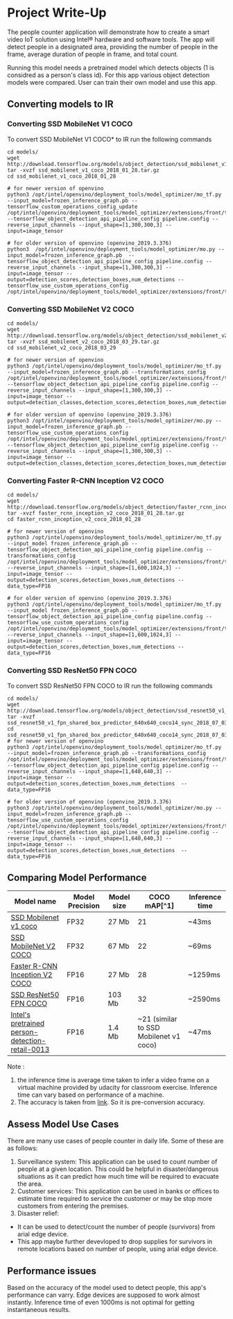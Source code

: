 # Project Write-Up

The people counter application will demonstrate how to create a smart video IoT solution using Intel® hardware and software tools. The app will detect people in a designated area, providing the number of people in the frame, average duration of people in frame, and total count.


Running this model needs a pretrained model which detects objects (1 is considred as a person's class id). For this app various object detection models were compared. User can train their own model and use this app.


## Converting models to IR

### Converting SSD MobileNet V1 COCO

To convert SSD MobileNet V1 COCO* to IR run the following commands

```
cd models/
wget http://download.tensorflow.org/models/object_detection/ssd_mobilenet_v1_coco_2018_01_28.tar.gz
tar -xvzf ssd_mobilenet_v1_coco_2018_01_28.tar.gz
cd ssd_mobilenet_v1_coco_2018_01_28

# for newer version of openvino
python3 /opt/intel/openvino/deployment_tools/model_optimizer/mo_tf.py --input_model=frozen_inference_graph.pb --tensorflow_custom_operations_config_update /opt/intel/openvino/deployment_tools/model_optimizer/extensions/front/tf/ssd_v2_support.json --tensorflow_object_detection_api_pipeline_config pipeline.config --reverse_input_channels --input_shape=[1,300,300,3] --input=image_tensor

# for older version of openvino (openvino_2019.3.376)
python3  /opt/intel/openvino/deployment_tools/model_optimizer/mo.py --input_model=frozen_inference_graph.pb  --tensorflow_object_detection_api_pipeline_config pipeline.config --reverse_input_channels --input_shape=[1,300,300,3] --input=image_tensor --output=detection_scores,detection_boxes,num_detections --tensorflow_use_custom_operations_config /opt/intel/openvino/deployment_tools/model_optimizer/extensions/front/tf/ssd_v2_support.json
```

### Converting SSD MobileNet V2 COCO

```
cd models/
wget http://download.tensorflow.org/models/object_detection/ssd_mobilenet_v2_coco_2018_03_29.tar.gz
tar -xvzf ssd_mobilenet_v2_coco_2018_03_29.tar.gz
cd ssd_mobilenet_v2_coco_2018_03_29

# for newer version of openvino
python3 /opt/intel/openvino/deployment_tools/model_optimizer/mo_tf.py --input_model=frozen_inference_graph.pb --transformations_config /opt/intel/openvino/deployment_tools/model_optimizer/extensions/front/tf/ssd_v2_support.json --tensorflow_object_detection_api_pipeline_config pipeline.config --reverse_input_channels --input_shape=[1,300,300,3] --input=image_tensor --output=detection_classes,detection_scores,detection_boxes,num_detections

# for older version of openvino (openvino_2019.3.376)
python3 /opt/intel/openvino/deployment_tools/model_optimizer/mo.py --input_model=frozen_inference_graph.pb --tensorflow_use_custom_operations_config /opt/intel/openvino/deployment_tools/model_optimizer/extensions/front/tf/ssd_v2_support.json --tensorflow_object_detection_api_pipeline_config pipeline.config --reverse_input_channels --input_shape=[1,300,300,3] --input=image_tensor --output=detection_classes,detection_scores,detection_boxes,num_detections

```

### Converting Faster R-CNN Inception V2 COCO

```
cd models/
wget http://download.tensorflow.org/models/object_detection/faster_rcnn_inception_v2_coco_2018_01_28.tar.gz
tar -xvzf faster_rcnn_inception_v2_coco_2018_01_28.tar.gz
cd faster_rcnn_inception_v2_coco_2018_01_28

# for newer version of openvino
python3 /opt/intel/openvino/deployment_tools/model_optimizer/mo_tf.py --input_model frozen_inference_graph.pb --tensorflow_object_detection_api_pipeline_config pipeline.config --transformations_config /opt/intel/openvino/deployment_tools/model_optimizer/extensions/front/tf/faster_rcnn_support.json --reverse_input_channels --input_shape=[1,600,1024,3] --input=image_tensor --output=detection_scores,detection_boxes,num_detections --data_type=FP16

# for older version of openvino (openvino_2019.3.376)
python3 /opt/intel/openvino/deployment_tools/model_optimizer/mo_tf.py --input_model frozen_inference_graph.pb --tensorflow_object_detection_api_pipeline_config pipeline.config --tensorflow_use_custom_operations_config /opt/intel/openvino/deployment_tools/model_optimizer/extensions/front/tf/faster_rcnn_support.json --reverse_input_channels --input_shape=[1,600,1024,3] --input=image_tensor --output=detection_scores,detection_boxes,num_detections --data_type=FP16

```


### Converting SSD ResNet50 FPN COCO

To convert SSD ResNet50 FPN COCO to IR run the following commands

```
cd models/
wget http://download.tensorflow.org/models/object_detection/ssd_resnet50_v1_fpn_shared_box_predictor_640x640_coco14_sync_2018_07_03.tar.gz
tar -xvzf ssd_resnet50_v1_fpn_shared_box_predictor_640x640_coco14_sync_2018_07_03.tar.gz
cd ssd_resnet50_v1_fpn_shared_box_predictor_640x640_coco14_sync_2018_07_03
# for newer version of openvino
python3 /opt/intel/openvino/deployment_tools/model_optimizer/mo_tf.py --input_model=frozen_inference_graph.pb --transformations_config /opt/intel/openvino/deployment_tools/model_optimizer/extensions/front/tf/ssd_v2_support.json --tensorflow_object_detection_api_pipeline_config pipeline.config --reverse_input_channels --input_shape=[1,640,640,3] --input=image_tensor --output=detection_scores,detection_boxes,num_detections  --data_type=FP16

# for older version of openvino (openvino_2019.3.376)
python3 /opt/intel/openvino/deployment_tools/model_optimizer/mo.py --input_model=frozen_inference_graph.pb --tensorflow_use_custom_operations_config /opt/intel/openvino/deployment_tools/model_optimizer/extensions/front/tf/ssd_v2_support.json --tensorflow_object_detection_api_pipeline_config pipeline.config --reverse_input_channels --input_shape=[1,640,640,3] --input=image_tensor --output=detection_scores,detection_boxes,num_detections  --data_type=FP16
```

## Comparing Model Performance


| Model name  |   Model Precision |   Model size  | COCO mAP[^1] | Inference time |
|-----------|-----------|-----------|---------------|---------------|
| [SSD Mobilenet v1 coco](http://download.tensorflow.org/models/object_detection/ssd_mobilenet_v1_coco_2018_01_28.tar.gz) |   FP32  |  27 Mb | 21 |  ~43ms |
| [SSD MobileNet V2 COCO](http://download.tensorflow.org/models/object_detection/ssd_mobilenet_v2_coco_2018_03_29.tar.gz)  |   FP32  |  67 Mb | 22 |  ~69ms |
| [Faster R-CNN Inception V2 COCO](http://download.tensorflow.org/models/object_detection/faster_rcnn_inception_v2_coco_2018_01_28.tar.gz)  |   FP16  |  27 Mb | 28 |  ~1259ms |
| [SSD ResNet50 FPN COCO](http://download.tensorflow.org/models/object_detection/ssd_resnet50_v1_fpn_shared_box_predictor_640x640_coco14_sync_2018_07_03.tar.gz)  |   FP16  |  103 Mb | 32 |  ~2590ms |
| [Intel's pretrained person-detection-retail-0013 ](https://docs.openvinotoolkit.org/latest/_models_intel_person_detection_retail_0013_description_person_detection_retail_0013.html)  |   FP16  |  1.4 Mb | ~21 (similar to SSD Mobilenet v1 coco) |  ~47ms |

Note :
1. the inference time is average time taken to infer a video frame on a virtual machine provided by udacity for classroom exercise. Inference time can vary based on performance of a machine.
1. The accuracy is taken from [link](https://github.com/tensorflow/models/blob/master/research/object_detection/g3doc/detection_model_zoo.md). So it is pre-conversion accuracy.

## Assess Model Use Cases

There are many use cases of people counter in daily life. Some of these are as follows:

1. Surveillance system: This application can be used to count number of people at a given location. This could be helpful in disaster/dangerous situations as it can predict how much time will be required to evacuate the area.
1. Customer services: This application can be used in banks or offices to estimate time required to service the customer or may be stop more customers from entering the premises.
1. Disaster relief:
 - It can be used to detect/count the number of people (survivors) from arial edge device.
 - This app maybe further devevloped to drop supplies for survivors in remote locations based on number of people, using arial edge device.


## Performance issues

Based on the accuracy of the model used to detect people, this app's performance can varry. Edge devices are supposed to work almost instantly. Inference time of even 1000ms is not optimal for getting instantaneous results.